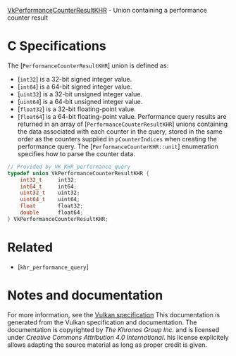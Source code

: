 [VkPerformanceCounterResultKHR](https://www.khronos.org/registry/vulkan/specs/1.3-extensions/man/html/VkPerformanceCounterResultKHR.html) - Union containing a performance counter result

# C Specifications
The [`PerformanceCounterResultKHR`] union is defined as:
- [`int32`] is a 32-bit signed integer value.
- [`int64`] is a 64-bit signed integer value.
- [`uint32`] is a 32-bit unsigned integer value.
- [`uint64`] is a 64-bit unsigned integer value.
- [`float32`] is a 32-bit floating-point value.
- [`float64`] is a 64-bit floating-point value.
Performance query results are returned in an array of
[`PerformanceCounterResultKHR`] unions containing the data associated
with each counter in the query, stored in the same order as the counters
supplied in `pCounterIndices` when creating the performance query.
The [`PerformanceCounterKHR::unit`] enumeration specifies how to
parse the counter data.
```c
// Provided by VK_KHR_performance_query
typedef union VkPerformanceCounterResultKHR {
    int32_t     int32;
    int64_t     int64;
    uint32_t    uint32;
    uint64_t    uint64;
    float       float32;
    double      float64;
} VkPerformanceCounterResultKHR;
```

# Related
- [`khr_performance_query`]

# Notes and documentation
For more information, see the [Vulkan specification](https://www.khronos.org/registry/vulkan/specs/1.3-extensions/html/vkspec.html)
This documentation is generated from the Vulkan specification and documentation.
The documentation is copyrighted by *The Khronos Group Inc.* and is licensed under *Creative Commons Attribution 4.0 International*.
his license explicitely allows adapting the source material as long as proper credit is given.
        